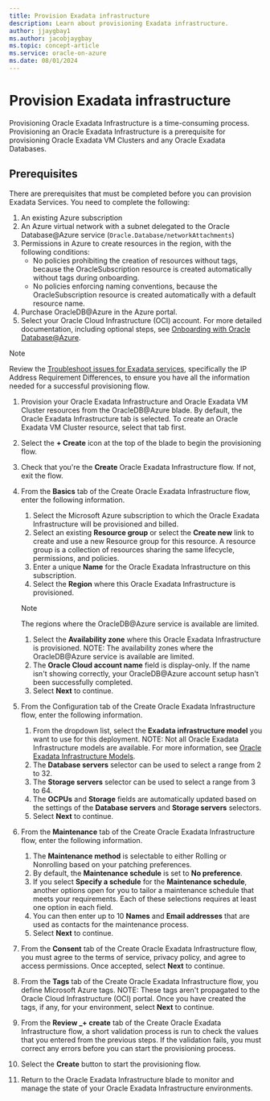 ```yaml
---
title: Provision Exadata infrastructure
description: Learn about provisioning Exadata infrastructure.
author: jjaygbay1
ms.author: jacobjaygbay
ms.topic: concept-article
ms.service: oracle-on-azure
ms.date: 08/01/2024
---
```


# Provision Exadata infrastructure

Provisioning Oracle Exadata Infrastructure is a time-consuming process. Provisioning an Oracle Exadata Infrastructure is a prerequisite for provisioning Oracle Exadata VM Clusters and any Oracle Exadata Databases.

## Prerequisites

There are prerequisites that must be completed before you can provision Exadata Services. You need to complete the following:

1. An existing Azure subscription
1. An Azure virtual network with a subnet delegated to the Oracle Database@Azure service (`Oracle.Database/networkAttachments`)
1. Permissions in Azure to create resources in the region, with the following conditions:
   * No policies prohibiting the creation of resources without tags, because the OracleSubscription resource is created automatically without tags during onboarding.
   * No policies enforcing naming conventions, because the OracleSubscription resource is created automatically with a default resource name.
1. Purchase OracleDB@Azure in the Azure portal.
1. Select your Oracle Cloud Infrastructure (OCI) account.
For more detailed documentation, including optional steps, see [Onboarding with Oracle Database@Azure](https://docs.oracle.com/iaas/Content/database-at-azure/oaaonboard.htm).

>[!NOTE] 
> Review the [Troubleshoot issues for Exadata services](exadata-troubleshoot-services.md), specifically the IP Address Requirement Differences, to ensure you have all the information needed for a successful provisioning flow.

1. Provision your Oracle Exadata Infrastructure and Oracle Exadata VM Cluster resources from the OracleDB@Azure blade. By default, the Oracle Exadata Infrastructure tab is selected. To create an Oracle Exadata VM Cluster resource, select that tab first.
1. Select the **+ Create** icon at the top of the blade to begin the provisioning flow.
1. Check that you're the **Create** Oracle Exadata Infrastructure flow. If not, exit the flow.
1. From the **Basics** tab of the Create Oracle Exadata Infrastructure flow, enter the following information.
   1. Select the Microsoft Azure subscription to which the Oracle Exadata Infrastructure will be provisioned and billed.
   1. Select an existing **Resource group** or select the **Create new** link to create and use a new Resource group for this resource. A resource group is a collection of resources sharing the same lifecycle, permissions, and policies.
   1. Enter a unique **Name** for the Oracle Exadata Infrastructure on this subscription.
   1. Select the **Region** where this Oracle Exadata Infrastructure is provisioned. 
   
     >[!NOTE] 
     >The regions where the OracleDB@Azure service is available are limited.
   
   1. Select the **Availability zone** where this Oracle Exadata Infrastructure is provisioned. NOTE: The availability zones where the OracleDB@Azure service is available are limited.
   1. The **Oracle Cloud account name** field is display-only. If the name isn't showing correctly, your OracleDB@Azure account setup hasn't been successfully completed.
   1. Select **Next** to continue.
1. From the Configuration tab of the Create Oracle Exadata Infrastructure flow, enter the following information.
   1. From the dropdown list, select the **Exadata infrastructure model** you want to use for this deployment. NOTE: Not all Oracle Exadata Infrastructure models are available. For more information, see [Oracle Exadata Infrastructure Models](https://docs.oracle.com/iaas/exadatacloud/exacs/ecs-ovr-x8m-scable-infra.html#GUID-15EB1E00-3898-4718-AD94-81BDE271C843).
   1. The **Database servers** selector can be used to select a range from 2 to 32.
   1. The **Storage servers** selector can be used to select a range from 3 to 64.
   1. The **OCPUs** and **Storage** fields are automatically updated based on the settings of the **Database servers** and **Storage servers** selectors.
   1. Select **Next** to continue.
1. From the **Maintenance** tab of the Create Oracle Exadata Infrastructure flow, enter the following information.
   1. The **Maintenance method** is selectable to either Rolling or Nonrolling based on your patching preferences.
   1. By default, the **Maintenance schedule** is set to **No preference**.
   1. If you select **Specify a schedule** for the **Maintenance schedule**, another options open for you to tailor a maintenance schedule that meets your requirements. Each of these selections requires at least one option in each field.
   1. You can then enter up to 10 **Names** and **Email addresses** that are used as contacts for the maintenance process.
   1. Select **Next** to continue.
1. From the **Consent** tab of the Create Oracle Exadata Infrastructure flow, you must agree to the terms of service, privacy policy, and agree to access permissions. Once accepted, select **Next** to continue.
1. From the **Tags** tab of the Create Oracle Exadata Infrastructure flow, you define Microsoft Azure tags. NOTE: These tags aren't propagated to the Oracle Cloud Infrastructure (OCI) portal. Once you have created the tags, if any, for your environment, select **Next** to continue.
1. From the **Review _+ create** tab of the Create Oracle Exadata Infrastructure flow, a short validation process is run to check the values that you entered from the previous steps. If the validation fails, you must correct any errors before you can start the provisioning process.
1. Select the **Create** button to start the provisioning flow.
1. Return to the Oracle Exadata Infrastructure blade to monitor and manage the state of your Oracle Exadata Infrastructure environments.